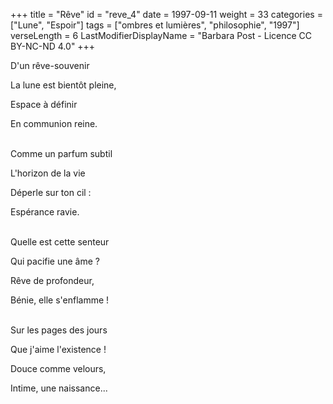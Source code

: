 +++
title = "Rêve"
id = "reve_4"
date = 1997-09-11
weight = 33
categories = ["Lune", "Espoir"]
tags = ["ombres et lumières", "philosophie", "1997"]
verseLength = 6
LastModifierDisplayName = "Barbara Post - Licence CC BY-NC-ND 4.0"
+++

D'un rêve-souvenir

La lune est bientôt pleine,

Espace à définir

En communion reine.

 \
Comme un parfum subtil

L'horizon de la vie

Déperle sur ton cil :

Espérance ravie.

 \
Quelle est cette senteur

Qui pacifie une âme ?

Rêve de profondeur,

Bénie, elle s'enflamme !

 \
Sur les pages des jours

Que j'aime l'existence !

Douce comme velours,

Intime, une naissance...
